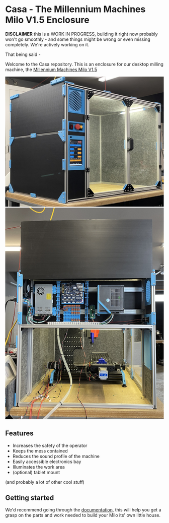 # Casa - The Millennium Machines Milo V1.5 Enclosure

**DISCLAIMER** this is a WORK IN PROGRESS, building it right now probably won't go smoothly - and some things might be wrong or even missing completely. We're actively working on it.

That being said -

Welcome to the Casa repository. This is an enclosure for our desktop milling machine, the [Millennium Machines Milo V1.5](https://github.com/MilleniumMills/Millenium-Milo-v1.5)

![casa the milo enclosure](images/casa.jpg)
![casa without its side panel, showing the electronics bay](images/side_panel_off.jpg)

## Features

- Increases the safety of the operator
- Keeps the mess contained
- Reduces the sound profile of the machine
- Easily accessible electronics bay
- Illuminates the work area
- (optional) tablet mount

(and probably a lot of other cool stuff)

## Getting started

We'd recommend going through the [documentation](docs/README.md), this will help you get a grasp on the parts and work needed to build your Milo its' own little house.
